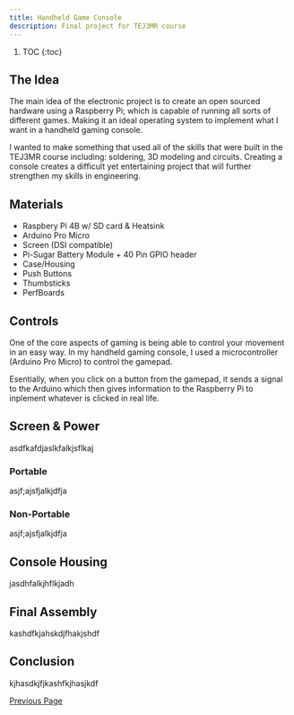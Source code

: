 ```yaml
---
title: Handheld Game Console
description: Final project for TEJ3MR course
---
```


1. TOC
{:toc}

## The Idea
The main idea of the electronic project is to create an open sourced hardware using a Raspberry Pi; which is capable of running all sorts of different games. Making it an ideal operating system to implement what I want in a handheld gaming console.

I wanted to make something that used all of the skills that were built in the TEJ3MR course including: soldering, 3D modeling and circuits. Creating a console creates a difficult yet entertaining project that will further strengthen my skills in engineering.

## Materials
- Raspbery Pi 4B w/ SD card & Heatsink
- Arduino Pro Micro
- Screen (DSI compatible)
- Pi-Sugar Battery Module + 40 Pin GPIO header
- Case/Housing
- Push Buttons
- Thumbsticks
- PerfBoards

## Controls
One of the core aspects of gaming is being able to control your movement in an easy way. In my handheld gaming console, I used a microcontroller (Arduino Pro Micro) to control the gamepad.

Esentially, when you click on a button from the gamepad, it sends a signal to the Arduino which then gives information to the Raspberry Pi to inplement whatever is clicked in real life.

## Screen & Power
asdfkafdjaslkfalkjsflkaj

### Portable
asjf;ajsfjalkjdfja

### Non-Portable
asjf;ajsfjalkjdfja

## Console Housing
jasdhfalkjhflkjadh

## Final Assembly
kashdfkjahskdjfhakjshdf

## Conclusion
kjhasdkjfjkashfkjhasjkdf

[Previous Page](./)
